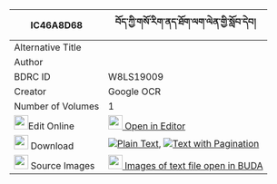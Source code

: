 |IC46A8D68|བོད་ཀྱི་གསོ་རིག་ནད་ཐོག་ལག་ལེན་གྱི་སློབ་དེབ། 
| --- | --- 
|Alternative Title |
|Author | 
|BDRC ID | W8LS19009
|Creator | Google OCR
|Number of Volumes| 1
|<img width="25" src="https://img.icons8.com/color/25/000000/edit-property.png">Edit Online| [<img width="25" src="https://avatars.githubusercontent.com/u/45091458?s=200&v=4"> Open in Editor](http://editor.openpecha.org/IC46A8D68)
|<img width="25" src="https://img.icons8.com/fluent/48/000000/download-2.png"/>  Download | [![](https://img.icons8.com/color/20/000000/txt.png)Plain Text](https://github.com/Openpecha/IC46A8D68/releases/download/v1/bo_kyi_sorik_ne_tok_laklen_gyi_plain_IC46A8D68.zip), [![](https://img.icons8.com/color/20/000000/txt.png)Text with Pagination](https://github.com/Openpecha/IC46A8D68/releases/download/v1/bo_kyi_sorik_ne_tok_laklen_gyi_pages_IC46A8D68.zip)
|<img width="25" src="https://img.icons8.com/plasticine/100/000000/pictures-folder.png"/>  Source Images | [<img width="25" src="https://library.bdrc.io/icons/BUDA-small.svg"> Images of text file open in BUDA](https://library.bdrc.io/show/bdr:W8LS19009)